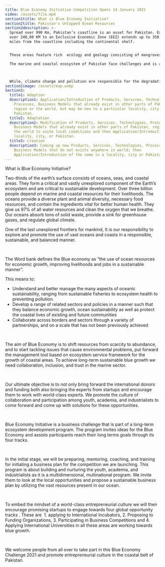 ```yaml
---
title: Blue Economy Initiative Competition Opens 14 January 2021
video: /assets/file.mp4
section1title: What is Blue Economy Initiative?
section2title: Pakistan's Untapped Ocean Resources
section2description: >-
  Spread over 990 Km, Pakistan’s coastline is an asset for Pakistan. Extending
  over 240,00 KM to an Exclusive Economic Zone (EEZ) extends up to 350 nautical
  miles from the coastline including the continental shelf. 


  These areas feature rich  ecology and geology consisting of mangroves, green turtles, fishes, dolphins, whales, corals, oil & gas, minerals, and volcanoes. Additionally, Pakistan has abundant oceanic resources that can be tapped to develop sustainable communities and businesses.

  The marine and coastal ecosystem of Pakistan face challenges and is a goldmine of opportunities.



  While, climate change and pollution are responsible for the degradation of biodiversity of this area, sustainable blue industries can help turn the same for providing economic growth, food production, tourism, trade and at the same time help mitigate effects of climate change.
section2image: /assets/map.webp
Section3:
  title1: Adoption
  dsecription1: Application/Introduction of Products, Services, Technologies,
    Processes, Business Models that already exist in other parts of Pakistan,
    region or the world, but may be new to a particular locality, city, or
    Pakistan.
  title2: Adaptation
  dsecription2: Modification of Products, Services, Technologies, Processes,
    Business Models that already exist in other parts of Pakistan, region, or
    the world to suite local conditions and then Application/Introduction in a
    locality, city, or Pakistan.
  title3: Creation
  dsecription3: Coming up new Products, Services, Technologies, Processes and
    Business Models that do not exists anywhere in world; then
    Application/Introduction of the same in a locality, city or Pakistan.
---
```

What is Blue Economy Initiative?

Two-thirds of the earth’s surface consists of oceans, seas, and coastal areas. They form a critical and vastly unexplored component of the Earth’s ecosystem and are critical to sustainable development. Over three billion people depend on marine and coastal resources for their livelihoods. The oceans provide a diverse plant and animal diversity, necessary food resources, and contain the ingredients vital for better human health. They give us 97% of all water resources and clean the oxygen that we breathe. Our oceans absorb tons of solid waste, provide a sink for greenhouse gases, and regulate global climate.

One of the last unexplored frontiers for mankind, It is our responsibility to explore and promote the use of vast oceans and coasts in a responsible, sustainable, and balanced manner.

 

The Word bank defines the Blue economy as “the use of ocean resources for economic growth, improving livelihoods and jobs in a sustainable manner”.

This means to:

* Understand and better manage the many aspects of oceanic sustainability, ranging from sustainable fisheries to ecosystem health to preventing pollution.
* Develop a range of related sectors and policies in a manner such that they balance economic growth, ocean sustainability as well as protect the coastal lives of existing and future communities
* Collaborate across borders and sectors through a variety of partnerships, and on a scale that has not been previously achieved

​

The aim of Blue Economy is to shift resources from scarcity to abundance, and to start tackling issues that cause environmental problems, put forward the management tool based on ecosystem service framework for the growth of coastal areas. To achieve long-term sustainable blue growth we need collaboration, inclusion, and trust in the marine sector.

​

Our ultimate objective is to not only bring forward the international donors and funding both also bringing the experts from startups and encourage them to work with world-class experts. We promote the culture of collaboration and participation among youth, academia, and industrialists to come forward and come up with solutions for these opportunities.

​

Blue Economy Initiative is a business challenge that is part of a long-term ecosystem development program. The program invites ideas for the Blue Economy and assists participants reach their long terms goals through its four tracks.

​

In the initial stage, we will be preparing, mentoring, coaching, and training for initiating a business plan for the competition we are launching. This program is about building and nurturing the youth, academia, and industrialists as it is a multidimensional, multinational program. We invite them to look at the local opportunities and propose a sustainable business plan by utilizing the vast resources present in our ocean.

​

To embed the mindset of a world-class entrepreneurial culture we will then encourage promising startups to engage towards four global opportunity tracks [<BE Tracks>](https://fatimachoudhripk.wixsite.com/canbei/program-details). These are  1. applying to International Incubators, 2. Proposing to  Funding Organizations, 3. Participating in Business Competitions and 4. Applying International Universities in all these areas are working towards blue growth.

 

We welcome people from all over to take part in this Blue Economy Challenge 2021 and promote entrepreneurial culture in the coastal belt of Pakistan.